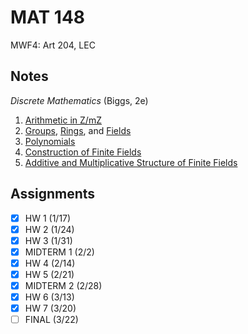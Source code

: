 # MAT 148
MWF4: Art 204, LEC
## Notes
*Discrete Mathematics* (Biggs, 2e)
1. [Arithmetic in Z/mZ](../notes/arithmetic-zmz.md)
2. [Groups](../notes/groups-i.md), [Rings](../notes/rings.md), and [Fields](../notes/fields.md)
3. [Polynomials](../notes/polynomials.md)
4. [Construction of Finite Fields](../notes/construction-finite-fields.md)
5. [Additive and Multiplicative Structure of Finite Fields](../notes/additive-multiplicative-structure-finite-fields.md)
## Assignments
- [x] HW 1 (1/17)
- [x] HW 2 (1/24)
- [x] HW 3 (1/31)
- [x] MIDTERM 1 (2/2)
- [x] HW 4 (2/14)
- [x] HW 5 (2/21)
- [x] MIDTERM 2 (2/28)
- [x] HW 6 (3/13)
- [x] HW 7 (3/20)
- [ ] FINAL (3/22)
